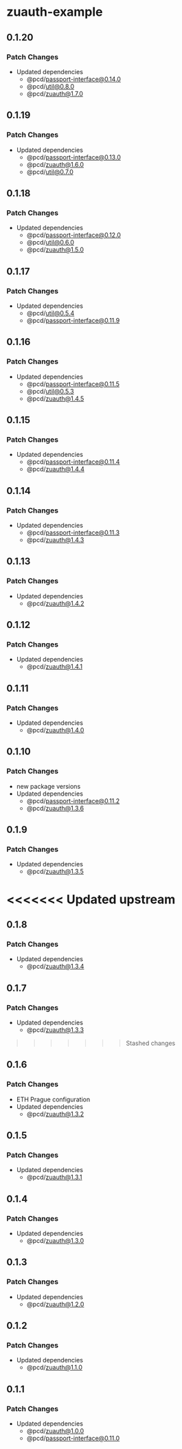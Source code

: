 # zuauth-example

## 0.1.20

### Patch Changes

- Updated dependencies
  - @pcd/passport-interface@0.14.0
  - @pcd/util@0.8.0
  - @pcd/zuauth@1.7.0

## 0.1.19

### Patch Changes

- Updated dependencies
  - @pcd/passport-interface@0.13.0
  - @pcd/zuauth@1.6.0
  - @pcd/util@0.7.0

## 0.1.18

### Patch Changes

- Updated dependencies
  - @pcd/passport-interface@0.12.0
  - @pcd/util@0.6.0
  - @pcd/zuauth@1.5.0

## 0.1.17

### Patch Changes

- Updated dependencies
  - @pcd/util@0.5.4
  - @pcd/passport-interface@0.11.9

## 0.1.16

### Patch Changes

- Updated dependencies
  - @pcd/passport-interface@0.11.5
  - @pcd/util@0.5.3
  - @pcd/zuauth@1.4.5

## 0.1.15

### Patch Changes

- Updated dependencies
  - @pcd/passport-interface@0.11.4
  - @pcd/zuauth@1.4.4

## 0.1.14

### Patch Changes

- Updated dependencies
  - @pcd/passport-interface@0.11.3
  - @pcd/zuauth@1.4.3

## 0.1.13

### Patch Changes

- Updated dependencies
  - @pcd/zuauth@1.4.2

## 0.1.12

### Patch Changes

- Updated dependencies
  - @pcd/zuauth@1.4.1

## 0.1.11

### Patch Changes

- Updated dependencies
  - @pcd/zuauth@1.4.0

## 0.1.10

### Patch Changes

- new package versions
- Updated dependencies
  - @pcd/passport-interface@0.11.2
  - @pcd/zuauth@1.3.6

## 0.1.9

### Patch Changes

- Updated dependencies
  - @pcd/zuauth@1.3.5

# <<<<<<< Updated upstream

## 0.1.8

### Patch Changes

- Updated dependencies
  - @pcd/zuauth@1.3.4

## 0.1.7

### Patch Changes

- Updated dependencies
  - @pcd/zuauth@1.3.3

> > > > > > > Stashed changes

## 0.1.6

### Patch Changes

- ETH Prague configuration
- Updated dependencies
  - @pcd/zuauth@1.3.2

## 0.1.5

### Patch Changes

- Updated dependencies
  - @pcd/zuauth@1.3.1

## 0.1.4

### Patch Changes

- Updated dependencies
  - @pcd/zuauth@1.3.0

## 0.1.3

### Patch Changes

- Updated dependencies
  - @pcd/zuauth@1.2.0

## 0.1.2

### Patch Changes

- Updated dependencies
  - @pcd/zuauth@1.1.0

## 0.1.1

### Patch Changes

- Updated dependencies
  - @pcd/zuauth@1.0.0
  - @pcd/passport-interface@0.11.0
